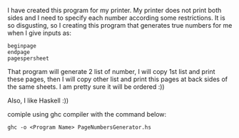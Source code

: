 I have created this program for my printer. My printer does not print both sides and I need to specify each number according some restrictions. It is so disgusting, so I creating this program that generates true numbers for me when I give inputs as:

	beginpage
	endpage
	pagespersheet

That program will generate 2 list of number, I will copy 1st list and print these pages, then I will copy other list and print this pages at back sides of the same sheets. I am pretty sure it will be ordered :))

Also, I like Haskell :))

comiple using ghc compiler with the command below: 
```
ghc -o <Program Name> PageNumbersGenerator.hs
```